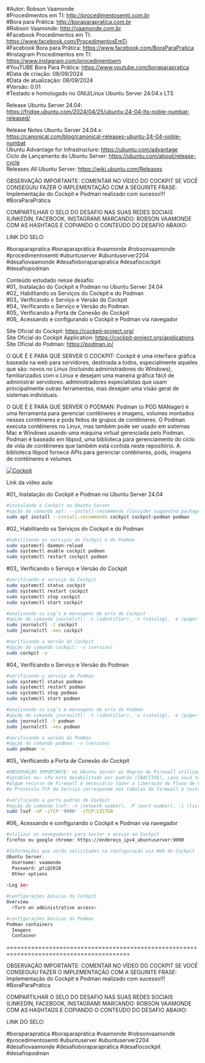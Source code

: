#Autor: Robson Vaamonde<br>
#Procedimentos em TI: http://procedimentosemti.com.br<br>
#Bora para Prática: http://boraparapratica.com.br<br>
#Robson Vaamonde: http://vaamonde.com.br<br>
#Facebook Procedimentos em TI: https://www.facebook.com/ProcedimentosEmTi<br>
#Facebook Bora para Prática: https://www.facebook.com/BoraParaPratica<br>
#Instagram Procedimentos em TI: https://www.instagram.com/procedimentoem<br>
#YouTUBE Bora Para Prática: https://www.youtube.com/boraparapratica<br>
#Data de criação: 08/09/2024<br>
#Data de atualização: 08/09/2024<br>
#Versão: 0.01<br>
#Testado e homologado no GNU/Linux Ubuntu Server 24.04.x LTS

Release Ubuntu Server 24.04: https://fridge.ubuntu.com/2024/04/25/ubuntu-24-04-lts-noble-numbat-released/

Release Notes Ubuntu Server 24.04.x: https://canonical.com/blog/canonical-releases-ubuntu-24-04-noble-numbat<br>
Ubuntu Advantage for Infrastructure: https://ubuntu.com/advantage<br>
Ciclo de Lançamento do Ubuntu Server: https://ubuntu.com/about/release-cycle<br>
Releases All Ubuntu Server: https://wiki.ubuntu.com/Releases

OBSERVAÇÃO IMPORTANTE: COMENTAR NO VÍDEO DO COCKPIT SE VOCÊ CONSEGUIU FAZER O IMPLEMENTAÇÃO COM A SEGUINTE FRASE: Implementação do Cockpit e Podman realizado com sucesso!!! #BoraParaPrática

COMPARTILHAR O SELO DO DESAFIO NAS SUAS REDES SOCIAIS (LINKEDIN, FACEBOOK, INSTAGRAM) MARCANDO: ROBSON VAAMONDE COM AS HASHTAGS E COPIANDO O CONTEÚDO DO DESAFIO ABAIXO: 

LINK DO SELO: 

#boraparapratica #boraparaprática #vaamonde #robsonvaamonde #procedimentosemti #ubuntuserver #ubuntuserver2204 #desafiovaamonde #desafioboraparapratica #desafiocockpit #desafiopodman

Conteúdo estudado nesse desafio:<br>
#01_ Instalação do Cockpit e Podman no Ubuntu Server 24.04<br>
#02_ Habilitando os Serviços do Cockpit e do Podman<br>
#03_ Verificando o Serviço e Versão do Cockpit<br>
#04_ Verificando o Serviço e Versão do Podman<br>
#05_ Verificando a Porta de Conexão do Cockpit<br>
#06_ Acessando e configurando o Cockpit e Podman via navegador<br>

Site Oficial do Cockpit: https://cockpit-project.org/<br>
Site Oficial do Cockpit Application: https://cockpit-project.org/applications<br>
Site Oficial do Podman: https://podman.io/

O QUE É E PARA QUE SERVER O COCKPIT: Cockpit é uma interface gráfica baseada na web para servidores, destinada a todos, especialmente aqueles que são: novos no Linux (incluindo administradores do Windows), familiarizados com o Linux e desejam uma maneira gráfica fácil de administrar servidores. administradores especialistas que usam principalmente outras ferramentas, mas desejam uma visão geral de sistemas individuais.

O QUE É E PARA QUE SERVER O PODMAN: Podman (o POD MANager) é uma ferramenta para gerenciar contêineres e imagens, volumes montados nesses contêineres e pods feitos de grupos de contêineres. O Podman executa contêineres no Linux, mas também pode ser usado em sistemas Mac e Windows usando uma máquina virtual gerenciada pelo Podman. Podman é baseado em libpod, uma biblioteca para gerenciamento do ciclo de vida de contêineres que também está contida neste repositório. A biblioteca libpod fornece APIs para gerenciar contêineres, pods, imagens de contêineres e volumes.

[![Cockpit](http://img.youtube.com/vi//0.jpg)]( "Cockpit")

Link da vídeo aula: 

#01_ Instalação do Cockpit e Podman no Ubuntu Server 24.04<br>
```bash
#instalando o Cockpit no Ubuntu Server
#opção do comando apt: --install-recommends (Consider suggested packages as a dependency for installing)
sudo apt install --install-recommends cockpit cockpit-podman podman
```

#02_ Habilitando os Serviços do Cockpit e do Podman<br>
```bash
#habilitando os serviços do Cockpit e do Podman
sudo systemctl daemon-reload
sudo systemctl enable cockpit podman
sudo systemctl restart cockpit podman
```

#03_ Verificando o Serviço e Versão do Cockpit<br>
```bash
#verificando o serviço do Cockpit
sudo systemctl status cockpit
sudo systemctl restart cockpit
sudo systemctl stop cockpit
sudo systemctl start cockpit

#analisando os Log's e mensagens de erro do Cockpit
#opção do comando journalctl: -t (identifier), -x (catalog), -e (pager-end), -u (unit)
sudo journalctl -t cockpit
sudo journalctl -xeu cockpit

#verificando a versão do Cockpit
#opção do comando cockpit: -v (version)
sudo cockpit -v
```

#04_ Verificando o Serviço e Versão do Podman<br>
```bash
#verificando o serviço do Podman
sudo systemctl status podman
sudo systemctl restart podman
sudo systemctl stop podman
sudo systemctl start podman

#analisando os Log's e mensagens de erro do Podman
#opção do comando journalctl: -t (identifier), -x (catalog), -e (pager-end), -u (unit)
sudo journalctl -t podman
sudo journalctl -xeu podman

#verificando a versão do Podman
#opção do comando podman: -v (version)
sudo podman -v
```

#05_ Verificando a Porta de Conexão do Cockpit<br>
```bash
#OBSERVAÇÃO IMPORTANTE: no Ubuntu Server as Regras de Firewall utilizando o comando: 
#iptables ou: ufw está desabilitado por padrão (INACTIVE), caso você tenha habilitado 
#algum recurso de Firewall é necessário fazer a liberação do Fluxo de Entrada, Porta 
#e Protocolo TCP do Serviço corresponde nas tabelas do firewall e testar a conexão.

#verificando a porta padrão do Cockpit
#opção do comando lsof: -n (network number), -P (port number), -i (list IP Address), -s (alone directs)
sudo lsof -nP -iTCP:'9090' -sTCP:LISTEN
```

#06_ Acessando e configurando o Cockpit e Podman via navegador<br>
```bash
#utilizar os navegadores para testar o acesso ao Cockpit 
firefox ou google chrome: https://endereço_ipv4_ubuntuserver:9090

#Informações que serão solicitadas na configuração via Web do Cockpit
Ubuntu Server.
  Username: vaamonde
  Password: pti@2018
  Other options
    
<Log in>

#configurações básicas do Cockpit
Overview
  <Turn on administrative access>

#configurações básicas do Podman
Podman containers
  Imagens
  Container
```

=========================================================================================

OBSERVAÇÃO IMPORTANTE: COMENTAR NO VÍDEO DO COCKPIT SE VOCÊ CONSEGUIU FAZER O IMPLEMENTAÇÃO COM A SEGUINTE FRASE: Implementação do Cockpit e Podman realizado com sucesso!!! #BoraParaPrática

COMPARTILHAR O SELO DO DESAFIO NAS SUAS REDES SOCIAIS (LINKEDIN, FACEBOOK, INSTAGRAM) MARCANDO: ROBSON VAAMONDE COM AS HASHTAGS E COPIANDO O CONTEÚDO DO DESAFIO ABAIXO: 

LINK DO SELO: 

#boraparapratica #boraparaprática #vaamonde #robsonvaamonde #procedimentosemti #ubuntuserver #ubuntuserver2204 #desafiovaamonde #desafioboraparapratica #desafiocockpit #desafiopodman
